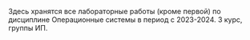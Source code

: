 Здесь хранятся все лабораторные работы (кроме первой) по дисциплине Операционные системы в период с 2023-2024. 3 курс, группы ИП.
